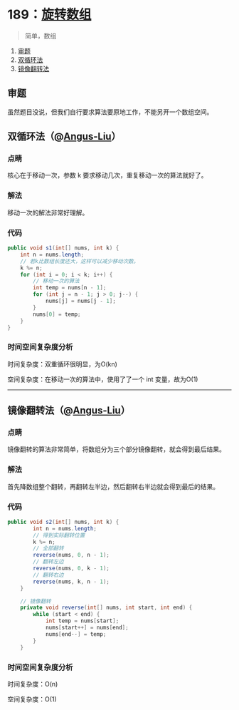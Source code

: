 # 189：[旋转数组](https://leetcode-cn.com/problems/rotate-array/)

> 简单，数组

1. [审题](#审题)
2. [双循环法](#双循环法（@[Angus-Liu](https://leetcode-cn.com/angus-liu/)）)
3. [镜像翻转法](#镜像翻转法（@[Angus-Liu](https://leetcode-cn.com/angus-liu/)）)

## 审题

虽然题目没说，但我们自行要求算法要原地工作，不能另开一个数组空间。

## 双循环法（@[Angus-Liu](https://leetcode-cn.com/angus-liu/)）

### 点睛

核心在于移动一次，参数 k 要求移动几次，重复移动一次的算法就好了。

### 解法

移动一次的解法非常好理解。

### 代码

```java
public void s1(int[] nums, int k) {
	int n = nums.length;
    // 若k比数组长度还大，这样可以减少移动次数。
    k %= n;
    for (int i = 0; i < k; i++) {
        // 移动一次的算法
        int temp = nums[n - 1];
        for (int j = n - 1; j > 0; j--) {
            nums[j] = nums[j - 1];
        }
        nums[0] = temp;
    }
}
```



### 时间空间复杂度分析

时间复杂度：双重循环很明显，为O(kn)

空间复杂度：在移动一次的算法中，使用了了一个 int 变量，故为O(1)

---



## 镜像翻转法（@[Angus-Liu](https://leetcode-cn.com/angus-liu/)）

### 点睛

镜像翻转的算法非常简单，将数组分为三个部分镜像翻转，就会得到最后结果。

### 解法

首先降数组整个翻转，再翻转左半边，然后翻转右半边就会得到最后的结果。

### 代码

```java
public void s2(int[] nums, int k) {
        int n = nums.length;
    	// 得到实际翻转位置
        k %= n;
    	// 全部翻转
        reverse(nums, 0, n - 1);
    	// 翻转左边
        reverse(nums, 0, k - 1);
    	// 翻转右边
        reverse(nums, k, n - 1);
    }

	// 镜像翻转
    private void reverse(int[] nums, int start, int end) {
        while (start < end) {
            int temp = nums[start];
            nums[start++] = nums[end];
            nums[end--] = temp;
        }
    }
```

### 时间空间复杂度分析

时间复杂度：O(n)

空间复杂度：O(1)
